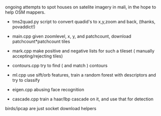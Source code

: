 ongoing attempts to spot houses on satelite imagery in mali, 
in the hope to help OSM mappers.

* tms2quad.py
  script to convert quadid's to x,y,zoom and back, (thanks, povaddict!)

* main.cpp
  given zoomlevel, x, y, and patchcount, download patchcount*patchcount tiles
 
* mark.cpp
  make positive and negative lists for such a tileset ( manually accepting/rejecting tiles)

* contours.cpp
  try to find ( and match ) contours
  
* ml.cpp
  use sift/orb features, train a random forest with descriptors and try to classify

* eigen.cpp
  abusing face recognition

* cascade.cpp
  train a haar/lbp cascade on it, and use that for detection
  

birds/ipcap are just socket download helpers
